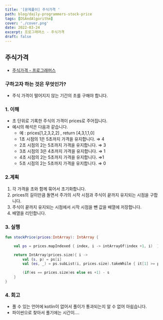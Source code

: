 ```yaml
---
title: '[문제풀이] 주식가격 '
path: blog/daily-programmers-stock-price
tags: [DSAndAlgorithm]
cover: './cover.png'
date: 2022-03-24
excerpt: 프로그래머스 - 주식가격
draft: false
---
```


## 주식가격

- [주식가격 - 프로그래머스](https://programmers.co.kr/learn/courses/30/lessons/42584)

### 구하고자 하는 것은 무엇인가?

- 주식 가격이 떨어지지 않는 기간의 초를 구해야 합니다.

### 1. 이해

- 초 단위로 기록한 주식의 가격이 prices로 주어집니다.
- 예시의 해석은 다음과 같습니다.
  - 예 : prices[1,2,3,2,2] , return [4,3,1,1,0]
  - 1초 시점의 1은 5초까지 가격을 유지합니다. ⇒ 4
  - 2초 시점의 2는 5초까지 가격을 유지합니다. ⇒ 3
  - 3초 시점의 3은 4초까지 가격을 유지합니다. ⇒ 1
  - 4초 시점의 2는 5초까지 가격을 유지합니다. ⇒1
  - 5초 시점의 2는 5초까지 가격을 유지합니다. ⇒ 0

### 2.계획

1. 각 가격을 초와 함께 묶어서 초기화합니다.
2. prices의 길이만큼 돌면서 주가의 시작 시점과 주식이 끝까지 유지되는 시점을 구합니다.
3. 주식이 끝까지 유지되는 시점에서 시작 시점을 뺀 값을 배열에 저장합니다.
4. 배열을 리턴합니다.

### 3. 실행

```kotlin
fun stockPrice(prices:IntArray): IntArray {

    val ps = prices.mapIndexed { index, i -> intArrayOf(index +1, i)  }

    return IntArray(prices.size){ i ->
        val (s, p) = ps[i]
        val (es, _) = ps.subList(i, prices.size).takeWhile { it[1] >= p }.last()

        (if(es == prices.size)es else es +1) - s
    }
}
```

### 4. 회고

- 풀 수 있는 언어에 kotlin이 없어서 풀이가 통과되는지 알 수 없어 아쉽습니다.
- 파이썬으로 찾아서 풀기에는 시간이....
